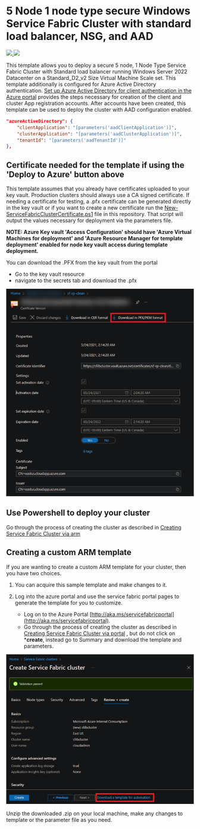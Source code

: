 # 5 Node 1 node type secure Windows Service Fabric Cluster with standard load balancer, NSG, and AAD

<a href="https://portal.azure.com/#create/Microsoft.Template/uri/https%3A%2F%2Fraw.githubusercontent.com%2FAzure-Samples%2Fservice-fabric-cluster-templates%2Fmaster%2F5-VM-Windows-1-NodeTypes-SLB-AAD%2FAzureDeploy.json" target="_blank">
    <img src="http://azuredeploy.net/deploybutton.png"/>
</a>
<a href="http://armviz.io/#/?load=https%3A%2F%2Fraw.githubusercontent.com%2FAzure-Samples%2Fservice-fabric-cluster-templates%2Fmaster%2F5-VM-Windows-1-NodeTypes-SLB-AAD%2FAzureDeploy.json" target="_blank">
    <img src="http://armviz.io/visualizebutton.png"/>
</a>

This template allows you to deploy a secure 5 node, 1 Node Type Service Fabric Cluster with Standard load balancer running Windows Server 2022 Datacenter on a Standard_D2_v2 Size Virtual Machine Scale set. This template additionally is configured for Azure Active Directory authentication. [Set up Azure Active Directory for client authentication in the Azure portal](https://learn.microsoft.com/azure/service-fabric/service-fabric-cluster-creation-setup-azure-ad-via-portal) provides the steps necessary for creation of the client and cluster App registration accounts. After accounts have been created, this template can be used to deploy the cluster with AAD configuration enabled.

```json
"azureActiveDirectory": {
    "clientApplication": "[parameters('aadClientApplication')]",
    "clusterApplication": "[parameters('aadClusterApplication')]",
    "tenantId": "[parameters('aadTenantId')]"
},
```

## Certificate needed for the template if using the 'Deploy to Azure' button above

This template assumes that you already have certificates uploaded to your key vault. Production clusters should always use a CA signed certificate. If needing a certificate for testing, a .pfx certificate can be generated directly in the key vault or if you want to create a new certificate run the [New-ServiceFabricClusterCertificate.ps1](../scripts/New-ServiceFabricClusterCertificate.ps1) file in this repository. That script will output the values necessary for deployment via the parameters file.

**NOTE: Azure Key vault 'Access Configuration' should have 'Azure Virtual Machines for deployment' and 'Azure Resource Manager for template deployment' enabled for node key vault access during template deployment.**

You can download the .PFX from the key vault from the portal

- Go to the key vault resource
- navigate to the secrets tab and download the .pfx

![DownloadCert]

## Use Powershell to deploy your cluster

Go through the process of creating the cluster as described in [Creating Service Fabric Cluster via arm](https://docs.microsoft.com/azure/service-fabric/service-fabric-cluster-creation-via-arm)

## Creating a custom ARM template

If you are wanting to create a custom ARM template for your cluster, then you have two choices.

1. You can acquire this sample template and make changes to it.
2. Log into the azure portal and use the service fabric portal pages to generate the template for you to customize.

    - Log on to the Azure Portal [http://aka.ms/servicefabricportal](http://aka.ms/servicefabricportal).
    - Go through the process of creating the cluster as described in [Creating Service Fabric Cluster via portal](https://docs.microsoft.com/azure/service-fabric/service-fabric-cluster-creation-via-portal) , but do not click on ***create**, instead go to Summary and download the template and parameters.

 ![DownloadTemplate][DownloadTemplate]

Unzip the downloaded .zip on your local machine, make any changes to template or the parameter file as you need.

<!--Image references-->
[DownloadTemplate]: ../media/DownloadTemplate.png
[DownloadCert]: ../media/DownloadCert.PNG
